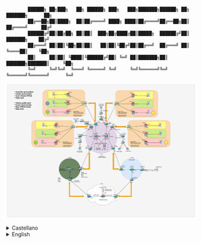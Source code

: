             ██████╗ ██╗███╗   ██╗ ██████╗ ███╗   ███╗███████╗██████╗ ██╗     ███████╗      ██╗
            ██╔══██╗██║████╗  ██║██╔════╝ ████╗ ████║██╔════╝██╔══██╗██║     ██╔════╝     ██╔╝
            ██████╔╝██║██╔██╗ ██║██║  ███╗██╔████╔██║█████╗  ██████╔╝██║     ███████╗    ██╔╝ 
            ██╔═══╝ ██║██║╚██╗██║██║   ██║██║╚██╔╝██║██╔══╝  ██╔═══╝ ██║     ╚════██║    ╚██╗ 
            ██║     ██║██║ ╚████║╚██████╔╝██║ ╚═╝ ██║███████╗██║     ███████╗███████║     ╚██╗
            ╚═╝     ╚═╝╚═╝  ╚═══╝ ╚═════╝ ╚═╝     ╚═╝╚══════╝╚═╝     ╚══════╝╚══════╝      ╚═╝

![Overview](files/project_overview.png?raw=true)


<details>
<summary>Castellano</summary>
<br>
> ! ESTE PROYECTO ESTA EN DESARROLLO, SED COMPRENSIBLES :P 

## **Descarga del proyecto**: [mega link](https://mega.nz/file/BoRwjJxK#DwhA62e7TvCg0izRk30q9RUSukBwDu_csd54HdriO7g)
            
  Sobre este proyecto:
-
PMP tiene como objetivo ser un recurso de aprendizaje de código abierto, que ayude aquellos que buscan ver cómo funcionan los protocolos dentro de un entorno controlado y seguro. Este proyecto no es perfecto, no está hecho por profesionales, soy un estudiante que se encontró una curva de aprendizaje bastante inclinada cuando comenzo en el mundillo de las redes, y que quiere probeer de herramientas a aquellos que vienen detrás :)
Si tienes experiencia en este tema y hay algo que crees que está mal, hazmelo saber, el feedback siempre se agradece; si quieres colaborar de forma activa, eres bienvenido, ve a la sección de cómo publicar cambios para saber más.

El proyecto incluye 4 sistemas autónomos: (Esta descripción está incompleta, se añadirá una explicación detallada en el futuro)
            
- **ISP 55:** Este es el más complejo de los 4, solo permite el tráfico IPv4, pero implementa túneles 6rd para permitir el trafico IPv6 .

- **ISP 2000:** Estos sistemas son los más modernos, solo permiten IPv6, pero se pueden utilizar túneles IPv4IPv6.

- **ISP 3000:** Muy parecido al ISP 55, solo permite el tráfico IPv4, pero usando túneles 6pe se puede atravesar tráfico IPv6.

- **ISP 100:** Este ISP tiene como objetivo simular el resto de Internet.

El color del punto final indica:

  **Amarillo:** Cliente con dirección ipv4 pública.
            
  **Verde:** Cliente con dirección ipv4 privada (CGNAT).
            
  **Rojo:** Cliente con rango Ipv6 asignado.
            
            
    - Círculo verde: Túnel a través de CGNAT.
            
    - Círculo amarillo: Túnel con salida publica.
            
    - Círculo azul: Cliente conectado a ISP 3000 mediante PPPoE.

### Otras características son:
            
- Servidor DHCP centralizado

- RBGP dual (El servidor DHCP actúa también como RBGP)

- Dos VPN separadas administradas por VRFS

- Enrutamiento por circuitos virtuales con MPLS

- Protocolos de enrutamiento como OSPF, IBGP y EBGP

            
            
            
            
            
            
            
Primeros pasos:
-
Antes de empezar, necesitas [gns3](https://www.gns3.com/software/download) y el archivo del proyecto. No estaría de más utilizar [Wireshark](https://www.wireshark.org/download.html) , ya que se puede utilizar de forma nativa en gns3 para analizar tráfico.


Si es tu primera vez con gns3 y con un proyecto de este calibre, preparate un café y tomatelo con calma. GNS3 tarda su tiempo para cargar y arrancar.

Una vez el proyecto haya cargado y la ventana de carga desaparezca, deberías estar listo para pulsar el botón de play, y los enlaces deberían empezar cambiar de rojo a verde. Lleva su tiempo, ya que muchos protocolos se ejecutan desde cold-start, así que sera mejor esperar un par de minutos.

Cuando ya esté todo configurado, es momento de jugar un poco con el entorno. Podemos empezar probando el camino más largo: Desde una terminal de usuario (clicando dos veces en un pc con el recuadro verde) escribe:

`ping 50.0.0.2` (el servidor en la parte inferior)

Si no funcionase, veríamos un mensaje `DDD` en la terminal del PC. Esto significa que el primer descubrimiento del DHCP fallo, estó sucede porque el PC finaliza la configuración antes que el CPE, por lo que DHCP no se carga a tiempo.
Para resolver este problema simplemente escribimos:
            
   `dhcp`

Si aparece DORA, significa que completó todos los pasos de descubrimiento, oferta, solicitud, reconocimiento, ahora puedes repetir el ping. Si deseas analizar los paquetes, simplemente utiliza wireshark, e inicializa la captura.



Comandos básicos de IOS:

Si deseas profundizar , debes saber cómo usar la terminal IOS, los comandos más básicos son:

`show ip interface brief /o/ sh ip int b sh ip route`

Entrar al modo de configuración global:

`conf t`

Aunque recomiendo usar ? después de cada comando, ya que obtendremos todas las opciones que puedes usar.


REVISAR LA CONFIGURACION DEL ROUTER

Para ver la configuración de cualquier router escribimos en terminal:

`show run \o\ sh run`

TRABAJANDO EN

* Permitir que los clientes tengan diferentes rangos de IPv6 asignados (Lo que permite a las empresas tener rangos más grandes), esto implica la configuración de un túnel 6rd en anycast en los border router.

TO DO

* Servidores DNS

PUBLICAR CAMBIOS

(TRABAJANDO EN ELLO)
</details>

<details>
<summary>English</summary>
<br>
> ! THIS PROJECT IS IN A REALLY EARLY STAGE, PLEASE BE COMPASSIONATE :P

## **Download the project**: [mega link](https://mega.nz/file/BoRwjJxK#DwhA62e7TvCg0izRk30q9RUSukBwDu_csd54HdriO7g)
            
About this project:
- 
PMP aims to be an opensource learning resource, that helps new people to see how protocols operates inside a controlled and secure environment. This project is not perfect, is not made by professionals, I'm an student myself that found a fairly steep learning curve when I wanted to start in the world of networks, so I wanted to help others.
  
If you have experience in this topic, and there is something you think is wrong, please let me know, feedback is great; also if you want to collaborate, you are welcome, go to the how to publish changes section to know more.

The project includes 4 autonomous system: (This description is work in progress, an in depth explanation will be added)
> **ISP 55:** This is the more complex one, it only allow ipv4 traffic by default, but implements 6rd tunnels to allow ipv6 traffic. 
> **ISP 2000:** This are the new guys, they only allow ipv6 by default, but ip4ip6 tunnels are deployed.
> **ISP 3000:** Like ISP 55, they only allow ipv4 traffic by default, but using 6pe tunnels ipv6 traffic can go throw.
> **ISP 100:** This is a dual stack isp that aims to simulate the rest of internet.

The end-point color indicates:
> **Yellow:** Client with public ipv4 address.
> **Green:** Client with private ipv4 address (CGNAT).
> **Red:** Client with Ipv6 range assigned.
> - Green circle: Tunnel throw cgnat.
> - Yellow circle: Public tunnel.
> 
> **Blue circle**: Client connected to ISP 3000 throw PPPoE. 

Other features are:
>Cgnat on green endpoints, centraliced dhcp server, dual rbgp (the dhcp server also act as rbgp), PPPoE that allows ClientPPP to acces the ISP 3000 network, 2 separated vpns managed by vrfs, mpls, ospf, ibgp and ebgp. (Probably Im missing something)

Start walking around:
-
First of all, you need [gns3](https://www.gns3.com/software/download) and the file linked above. Also [wireshark](https://www.wireshark.org/download.html) is recomended, since it can be used natively in gns3 to analyze traffic.

If this is your first time with gns3 and a project of this size, stay calm... btw go take a coffee, it takes its time to load and start, so don't panic if you don't see things doing things instantly. Gns3 has a client-server arquitecture, thats why you see popups trying to connect to a server in localhost.

After opening the project, when the loading popup is gone, you should be ready to hit the play button (the green one on top left) and links should start to change from red to green. It takes a while, many protocols running from cold start, so give it a few minutes to make sure everything its ready.

So you have all interfaces with ips configured and your route tables are filled, its time to play.
First you can test the longest path; from an end user terminal (double click on a green PC, a terminal should open), write :

>  **ping 50.0.0.2** (the server at the bottom)

If it doesn't work, no worries, do you see a "DDD" message on the PC terminal? It means the first dhcp discovery failed, this happens due to the PC ending its configuration before the CPE does, so dhcp is not working on time. To solve it just write:
> **dhcp**

If you now see DORA, it means it compleated all the discovery, offer, request, ack steps, now you can repeated the ping.

If you want to analyze the packets in any link (wireshark required), just right click on it and click on start capture, a lens should appear over the link, remember that closing wireshark doest stop stop the capture, if the lens is there, wireshark is running and consuming resources, take care of that.

Basic ios terminal commands:
-
If you want to dig in, you need to now how to use the ios terminal, the most basics are:
> **show ip interface brief** or **sh ip in b**
> **show ip route**

Entering global config mode:
> **configure terminal** or **conf t**

But the most important keyword is "?", write "?" after any command and you will get all the options you have, use ***enter*** and ***space*** to advance. 

Review router configuration:
-
To check the configuration of any router with the project not running, you can right click on the desired router and go to edit config. If the project is running, you also can write:
> **show run**

and use ***enter*** and ***space*** to advance.

Currently working on:
-
- Allow clients to have different ipv6 ranges assigned (allowing companies to have bigger ranges), involves 6rd tunnel configuration with anycast to bot border routers.


TO-DO:
-
- DNS servers


How to publish changes:
-
(Working on this)
</details>
